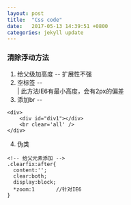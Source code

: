 ```yaml
---
layout: post
title:  "Css code"
date:   2017-05-13 14:39:51 +0800
categories: jekyll update
---
```



### 清除浮动方法

1. 给父级加高度 -- 扩展性不强
2. 空标签  -- <div style='clear:both'></div> | 此方法IE6有最小高度，会有2px的偏差
3. 添加br -- <br clear='all' />

```
<div>
    <div id="div1"></div>
    <br clear='all' />
</div>
```

4. 伪类 

```
<!-- 给父元素添加 -->
.clearfix:after{
  content:'';
  clear:both;
  display:block;
  *zoom:1       //针对IE6  
}
```